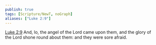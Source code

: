 ```yaml
---
publish: true
tags: [Scripture/NewT, noGraph]
aliases: ["Luke 2:9"]
---
```

[Luke 2:9](https://churchofjesuschrist.org/study/scriptures/nt/luke/2?lang=eng&id=p9#p9) And, lo, the angel of the Lord came upon them, and the glory of the Lord shone round about them: and they were sore afraid.

